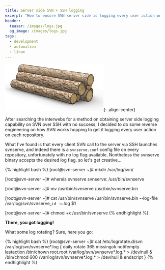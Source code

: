 ```yaml
---
title: Server side SVN + SSH logging
excerpt: "How to ensure SVN server side is logging every user action on each repository using SSH."
header:
  teaser: /images/logs.jpg
  og_image: /images/logs.jpg
tags:
  - development
  - automation
  - linux
---
```


![logs](/images/logs.jpg){: .align-center}

After searching the interwebs for a method on obtaining server side logging capability on SVN over SSH with no success, I decided to do some reverse engineering on how SVN works hopping to get it logging every user action on each repository. 

What I've found is that every client SVN call to the server via SSH launches svnserve, and indeed there is a `svnserve.conf` config file on every repository, unfortunately with no log flag available. Nontheless the svnserve binary accepts the desired log flag, so let's get creative... 

{% highlight bash %}
[root@svn-server ~]# mkdir /var/log/svn/

[root@svn-server ~]# whereis svnserve
svnserve: /usr/bin/svnserve 

[root@svn-server ~]# mv /usr/bin/svnserve /usr/bin/svnserve.bin 

[root@svn-server ~]# cat /usr/bin/svnserve
/usr/bin/svnserve.bin --log-file /var/log/svn/svnserve_`id -u`.log $1 

[root@svn-server ~]# chmod +x  /usr/bin/svnserve
{% endhighlight %}

**There, you got logging!**

What some log rotating? Sure, here you go:

{% highlight bash %}
[root@svn-server ~]# cat /etc/logrotate.d/svn
/var/log/svn/svnserve*.log {
        daily
        rotate 365
        missingok
        notifempty
        lastaction
                /bin/chown root.root /var/log/svn/svnserve*.log.* > /dev/null &
                /bin/chmod 600 /var/log/svn/svnserve*.log.* > /dev/null &
        endscript
}
{% endhighlight %}
